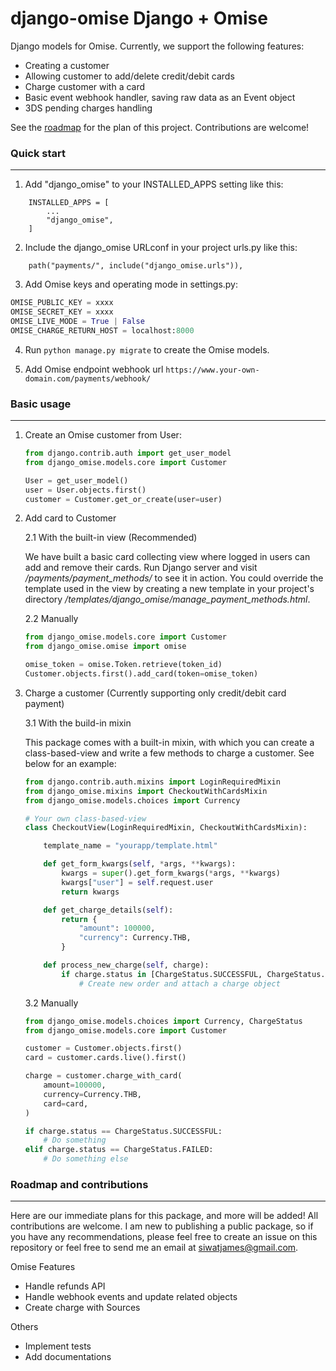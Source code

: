 # django-omise Django + Omise

Django models for Omise. Currently, we support the following features:

-   Creating a customer
-   Allowing customer to add/delete credit/debit cards
-   Charge customer with a card
-   Basic event webhook handler, saving raw data as an Event object
-   3DS pending charges handling

See the [roadmap](#roadmap) for the plan of this project. Contributions are welcome!

### Quick start

---

1. Add "django_omise" to your INSTALLED_APPS setting like this:

```
    INSTALLED_APPS = [
        ...
        "django_omise",
    ]
```

2. Include the django_omise URLconf in your project urls.py like this:

```
    path("payments/", include("django_omise.urls")),
```

3. Add Omise keys and operating mode in settings.py:

```python
OMISE_PUBLIC_KEY = xxxx
OMISE_SECRET_KEY = xxxx
OMISE_LIVE_MODE = True | False
OMISE_CHARGE_RETURN_HOST = localhost:8000
```

4. Run `python manage.py migrate` to create the Omise models.

5. Add Omise endpoint webhook url `https://www.your-own-domain.com/payments/webhook/`

### Basic usage

---

1. Create an Omise customer from User:

    ```python
    from django.contrib.auth import get_user_model
    from django_omise.models.core import Customer

    User = get_user_model()
    user = User.objects.first()
    customer = Customer.get_or_create(user=user)
    ```

2. Add card to Customer

    2.1 With the built-in view (Recommended)

    We have built a basic card collecting view where logged in users can add and remove their cards. Run Django server and visit _/payments/payment_methods/_ to see it in action. You could override the template used in the view by creating a new template in your project's directory _/templates/django_omise/manage_payment_methods.html_.

    2.2 Manually

    ```python
    from django_omise.models.core import Customer
    from django_omise.omise import omise

    omise_token = omise.Token.retrieve(token_id)
    Customer.objects.first().add_card(token=omise_token)
    ```

3. Charge a customer (Currently supporting only credit/debit card payment)

    3.1 With the build-in mixin

    This package comes with a built-in mixin, with which you can create a class-based-view and write a few methods to charge a customer. See below for an example:

    ```python
    from django.contrib.auth.mixins import LoginRequiredMixin
    from django_omise.mixins import CheckoutWithCardsMixin
    from django_omise.models.choices import Currency

    # Your own class-based-view
    class CheckoutView(LoginRequiredMixin, CheckoutWithCardsMixin):

        template_name = "yourapp/template.html"

        def get_form_kwargs(self, *args, **kwargs):
            kwargs = super().get_form_kwargs(*args, **kwargs)
            kwargs["user"] = self.request.user
            return kwargs

        def get_charge_details(self):
            return {
                "amount": 100000,
                "currency": Currency.THB,
            }

        def process_new_charge(self, charge):
            if charge.status in [ChargeStatus.SUCCESSFUL, ChargeStatus.PENDING]:
                # Create new order and attach a charge object
    ```

    3.2 Manually

    ```python
    from django_omise.models.choices import Currency, ChargeStatus
    from django_omise.models.core import Customer

    customer = Customer.objects.first()
    card = customer.cards.live().first()

    charge = customer.charge_with_card(
        amount=100000,
        currency=Currency.THB,
        card=card,
    )

    if charge.status == ChargeStatus.SUCCESSFUL:
        # Do something
    elif charge.status == ChargeStatus.FAILED:
        # Do something else
    ```

### Roadmap and contributions

---

Here are our immediate plans for this package, and more will be added! All contributions are welcome. I am new to publishing a public package, so if you have any recommendations, please feel free to create an issue on this repository or feel free to send me an email at siwatjames@gmail.com.

Omise Features

-   Handle refunds API
-   Handle webhook events and update related objects
-   Create charge with Sources

Others

-   Implement tests
-   Add documentations
